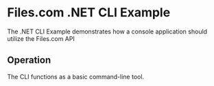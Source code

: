 ﻿# Files.com .NET CLI Example

The .NET CLI Example demonstrates how a console application should utilize the Files.com API


## Operation

The CLI functions as a basic command-line tool.

